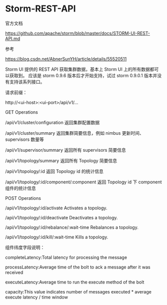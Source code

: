 # Storm-REST-API

官方文档

https://github.com/apache/storm/blob/master/docs/STORM-UI-REST-API.md

参考

https://blog.csdn.net/AbnerSunYH/article/details/55520511


Storm UI 提供的 REST API 获取集群数据，基本上 Storm UI 上的所有数据都可以获取到。
应该是 storm 0.9.6 版本后才开始支持，试过 storm 0.9.0.1 版本并没有支持该系列接口。



请求前缀：

http://\<ui-host>:\<ui-port>/api/v1/...



GET Operations

/api/v1/cluster/configuration     返回集群配置数据

/api/v1/cluster/summary                   返回集群简要信息，例如 nimbus 更新时间、supervisors 数量等

/api/v1/supervisor/summary            返回所有 supervisors 简要信息

/api/v1/topology/summary                 返回所有 Topology 简要信息

/api/v1/topology/:id                          返回 Topology id 的统计信息

/api/v1/topology/:id/component/:component   返回 Topology id 下 component 组件的统计信息



POST Operations

/api/v1/topology/:id/activate                              Activates a topology.

/api/v1/topology/:id/deactivate                          Deactivates a topology.

/api/v1/topology/:id/rebalance/:wait-time   Rebalances a topology.

/api/v1/topology/:id/kill/:wait-time               Kills a topology.



组件纬度字段说明：

completeLatency:Total latency for processing the message
  
processLatency:Average time of the bolt to ack a message after it was received

executeLatency:Average time to run the execute method of the bolt

capacity:This value indicates number of messages executed * average execute latency / time window





